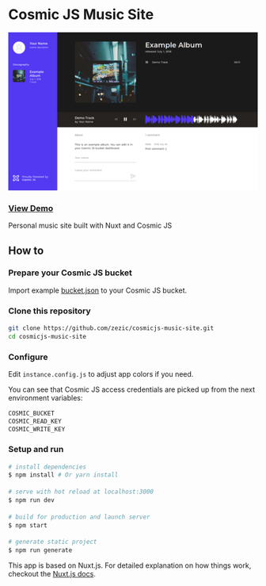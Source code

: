 # Cosmic JS Music Site

![screenshot](screenshot.png)

### [View Demo](http://music-site.cosmicapp.co)

Personal music site built with Nuxt and Cosmic JS

## How to

### Prepare your Cosmic JS bucket

Import example [bucket.json](bucket.json) to your Cosmic JS bucket.

### Clone this repository

``` bash
git clone https://github.com/zezic/cosmicjs-music-site.git
cd cosmicjs-music-site
```

### Configure

Edit `instance.config.js` to adjust app colors if you need.

You can see that Cosmic JS access credentials are picked up from the next environment variables:

```
COSMIC_BUCKET
COSMIC_READ_KEY
COSMIC_WRITE_KEY
```

### Setup and run

``` bash
# install dependencies
$ npm install # Or yarn install

# serve with hot reload at localhost:3000
$ npm run dev

# build for production and launch server
$ npm start

# generate static project
$ npm run generate
```

This app is based on Nuxt.js.
For detailed explanation on how things work, checkout the [Nuxt.js docs](https://github.com/nuxt/nuxt.js).

